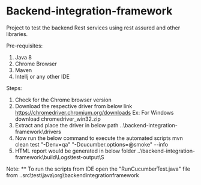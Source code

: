 # Backend-integration-framework

Project to test the backend Rest services using rest assured and other libraries.

Pre-requisites: 
1) Java 8
2) Chrome Browser
3) Maven
4) Intellj or any other IDE

Steps:
1) Check for the Chrome browser version
2) Download the respective driver from below link
   https://chromedriver.chromium.org/downloads
    Ex: For Windows download chromedriver_win32.zip 
3) Extract and place the driver in below path
   ..\backend-integration-framework\drivers
4) Now run the below command to execute the automated scripts
   mvn clean test "-Denv=qa" "-Dcucumber.options=@smoke" --info
5) HTML report would be generated in below folder
   ..\backend-integration-framework\build\Logs\test-output\S
   
Note:
** To run the scripts from IDE open the "RunCucumberTest.java" file from ..src\test\java\org\backendintegrationframework

